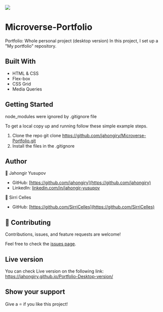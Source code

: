 ![](https://img.shields.io/badge/Microverse-blueviolet)

# Microverse-Portfolio

Portfolio: Whole personal project (desktop version)
In this project, I set up a "My portfolio" repository.

## Built With

- HTML & CSS
- Flex-box
- CSS Grid
- Media Queries

## Getting Started

node_modules were ignored by .gitignore file

To get a local copy up and running follow these simple example steps.

1. Clone the repo
   git clone https://github.com/jahongiry/Microverse-Portfolio.git
2. Install the files in the .gitignore

## Author

👤 Jahongir Yusupov

- GitHub: [https://github.com/jahongiry](https://github.com/jahongiry)
- LinkedIn: [linkedin.com/in/jahongir-yusupov](linkedin.com/in/jahongir-yusupov)

👤 Sirri Celles

- GitHub: [https://github.com/SirriCelles](https://github.com/SirriCelles)

## 🤝 Contributing

Contributions, issues, and feature requests are welcome!

Feel free to check the [issues page](../../issues/).

## Live version

You can check Live version on the following link:
https://jahongiry.github.io/Portfolio-Desktop-version/

## Show your support

Give a ⭐️ if you like this project!
